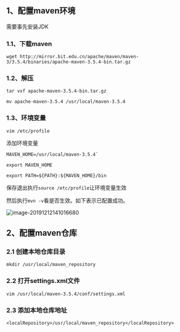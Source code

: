 ## 1、配置maven环境

需要事先安装JDK

### 1.1、下载maven

`wget http://mirror.bit.edu.cn/apache/maven/maven-3/3.5.4/binaries/apache-maven-3.5.4-bin.tar.gz`

### 1.2、解压

`tar vxf apache-maven-3.5.4-bin.tar.gz`

`mv apache-maven-3.5.4 /usr/local/maven-3.5.4`

### 1.3、环境变量

`vim /etc/profile`

添加环境变量

```shell
MAVEN_HOME=/usr/local/maven-3.5.4`

export MAVEN_HOME

export PATH=${PATH}:${MAVEN_HOME}/bin
```

保存退出执行`source /etc/profile`让环境变量生效

然后执行`mvn -v`看是否生效。如下表示已配置成功。

![image-20191212141016680](C:\Users\zyp\AppData\Roaming\Typora\typora-user-images\image-20191212141016680.png)

## 2、配置maven仓库

### 2.1 创建本地仓库目录

`mkdir /usr/local/maven_repository`

### 2.2 打开settings.xml文件

`vim /usr/local/maven-3.5.4/conf/settings.xml`

### 2.3 添加本地仓库地址

`<localRepository>/usr/local/maven_repository</localRepository>`